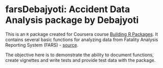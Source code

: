 

# farsDebajyoti: Accident Data Analysis package by Debajyoti

This is an `R` package created for Coursera course [Building R Packages](https://www.coursera.org/learn/r-packages/home). 
It contains several basic functions for analyzing data from Fatality Analysis Reporting System (FARS) - [source](http://www.nhtsa.gov/Data/Fatality-Analysis-Reporting-System-(FARS)). 

The objective here is to demonstrate the ability to document functions, create vignettes and write tests 
and provide test data with the package.

